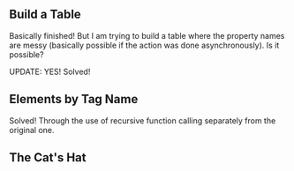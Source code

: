 ## Build a Table
Basically finished! But I am trying to build a table where the property names are messy
(basically possible if the action was done asynchronously). Is it possible?

UPDATE: YES! Solved!

## Elements by Tag Name
Solved! Through the use of recursive function calling separately from the original one.

## The Cat's Hat
